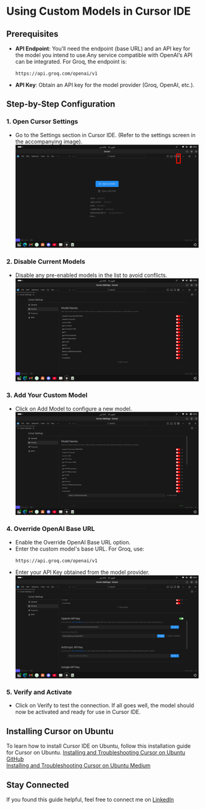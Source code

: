 # Using Custom Models in Cursor IDE

## Prerequisites
- **API Endpoint**: You'll need the endpoint (base URL) and an API key for the model you intend to use.Any service compatible with OpenAI’s API can be integrated. For Groq, the endpoint is:
  ```
  https://api.groq.com/openai/v1
  ```
- **API Key**: Obtain an API key for the model provider (Groq, OpenAI, etc.).

## Step-by-Step Configuration

### 1. Open Cursor Settings
- Go to the Settings section in Cursor IDE. (Refer to the settings screen in the accompanying image).
![Alt text](https://raw.githubusercontent.com/bilal77511/custom-models-in-cursor-IDE/refs/heads/main/pics/settings.png)


### 2. Disable Current Models
- Disable any pre-enabled models in the list to avoid conflicts.
![Alt text](https://raw.githubusercontent.com/bilal77511/custom-models-in-cursor-IDE/refs/heads/main/pics/disable.png)
### 3. Add Your Custom Model
- Click on Add Model to configure a new model.
![Alt text](https://raw.githubusercontent.com/bilal77511/custom-models-in-cursor-IDE/refs/heads/main/pics/model.png)


### 4. Override OpenAI Base URL
- Enable the Override OpenAI Base URL option.
- Enter the custom model's base URL. For Groq, use:
  ```
  https://api.groq.com/openai/v1
  ```
- Enter your API Key obtained from the model provider.
![Alt text](https://raw.githubusercontent.com/bilal77511/custom-models-in-cursor-IDE/refs/heads/main/pics/override.png)

### 5. Verify and Activate
- Click on Verify to test the connection. If all goes well, the model should now be activated and ready for use in Cursor IDE.

## Installing Cursor on Ubuntu
To learn how to install Cursor IDE on Ubuntu, follow this installation guide for Cursor on Ubuntu.
[Installing and Troubleshooting Cursor on Ubuntu GitHub](https://github.com/bilal77511/Cursor-on-Ubuntu)  
[Installing and Troubleshooting Cursor on Ubuntu Medium](https://medium.com/@bilal77511/installing-and-troubleshooting-cursor-on-ubuntu-aa51d36cac66)
## Stay Connected
If you found this guide helpful, feel free to connect me on [LinkedIn](https://www.linkedin.com/in/muhammad-bilal-a75782280/)
